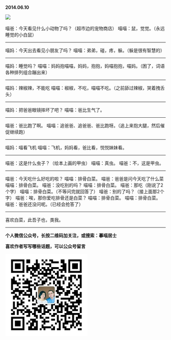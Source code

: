 **2014.06.10**

![](http://upload-images.jianshu.io/upload_images/51001-217a472300a22583.jpg?imageMogr2/auto-orient/strip%7CimageView2/2/w/1240)

喵爸：今天看见什么小动物了吗？（超市边的宠物商店）
喵喵：鼠，觉觉。（永远睡觉的小白鼠）
***
喵妈：今天出去看见小朋友了吗？
喵喵：弟弟，碰，疼，躲。（躲是很有智慧的）
***
喵妈：睡觉吗？
喵喵：妈妈抱喵喵，妈妈，抱抱，妈喵抱抱，喵妈。（困了，词语各种排列组合蹦出来）
***
喵妈：辣椒辣，不能吃
喵喵：椒椒，不吃，喵喵不吃。（之前舔过辣椒，哭着拽舌头）
***
喵妈：把爸爸眼镜摔坏了吧？
喵喵：爸比生气了。
***
喵爸：爸比跑了啊。
喵喵：追爸爸、追爸爸、爸比跑呀。（追上来抱大腿，然后催促继续跑）
***
喵妈：喵看飞机
喵喵：飞机，妈妈看，爸比看，悦悦妹妹看。
***
喵爸：这是什么虫子？（绘本上画的甲虫）
喵喵：真虫。
喵爸：不，这是甲虫。
***
喵爸：今天吃什么好吃的啦？
喵喵：排骨白菜。
喵爸：爸爸是问今天吃了什么菜
喵喵：排骨白菜。
喵爸：没吃别的吗？
喵喵：排骨白菜。
喵爸：那吃（刚说了2个字）
喵喵：排骨白菜。（不等问完就回答了）
喵爸：别的了吗？（接上面那2个字）
喵爸：唉，那你爱吃排骨还是白菜？
喵喵：排骨白菜。
喵喵：排骨白菜。
喵爸：爸爸还没问呢。（已经会抢答了）
***
喜欢白菜，此吾子也，类我。

***


**个人微信公众号，长按二维码加关注，或搜索：摹喵居士**

**喜欢作者写写哪些话题，可以公众号留言**

![](https://github.com/jiluofu/jiluofu.github.com/raw/master/momiaojushi/static/qrcode.jpg)